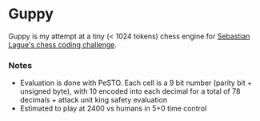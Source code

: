 # Guppy
Guppy is my attempt at a tiny (< 1024 tokens) chess engine for [Sebastian Lague's chess coding challenge](https://youtu.be/iScy18pVR58).

### Notes
* Evaluation is done with PeSTO. Each cell is a 9 bit number (parity bit + unsigned byte), with 10 encoded into each decimal for a total of 78 decimals + attack unit king safety evaluation
* Estimated to play at 2400 vs humans in 5+0 time control
